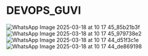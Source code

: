 # DEVOPS_GUVI
![WhatsApp Image 2025-03-18 at 10 17 45_85b21b3f](https://github.com/user-attachments/assets/e08e6c2c-d584-462f-be72-808a08690dc4)
![WhatsApp Image 2025-03-18 at 10 17 45_979738e2](https://github.com/user-attachments/assets/bff7f3e4-d2c3-4977-a48a-9841466aee24)
![WhatsApp Image 2025-03-18 at 10 17 44_d51f3c1e](https://github.com/user-attachments/assets/fa138fb3-905f-453f-aad3-6dd5bdbe9d7a)
![WhatsApp Image 2025-03-18 at 10 17 44_de869198](https://github.com/user-attachments/assets/a52b59a2-2897-422d-9e35-a289c9587a98)
